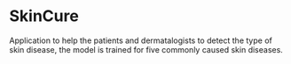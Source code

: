 # SkinCure
Application to help the patients and dermatalogists to detect the type of skin disease, the model is trained for five commonly caused skin diseases.
